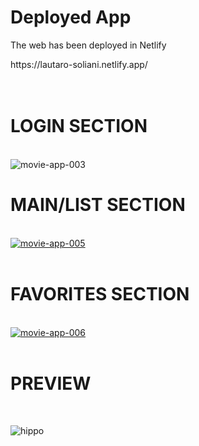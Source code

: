 <h1>Deployed App</h1>
<p>The web has been deployed in Netlify</p>
https://lautaro-soliani.netlify.app/
<br>
<br>
<br>
<h1>LOGIN SECTION</h1>
<br>
<img src="https://i.ibb.co/Gs5d4pj/movie-app-003.png" alt="movie-app-003" border="0">
<br>
<h1>MAIN/LIST SECTION</h1>
<br>
<a href="https://ibb.co/xG7B8gQ"><img src="https://i.ibb.co/vmjTvd8/movie-app-005.png" alt="movie-app-005" border="0"></a>
<br>
<br>
<h1>FAVORITES SECTION</h1>
<br>
<a href="https://ibb.co/TTXsytF"><img src="https://i.ibb.co/N3hMRKH/movie-app-006.png" alt="movie-app-006" border="0"></a>
<br>
<br>


<h1>PREVIEW</h1>
<br>

![hippo](https://media.giphy.com/media/hnqsrqxesN7SvMbjkd/giphy.gif)


  
